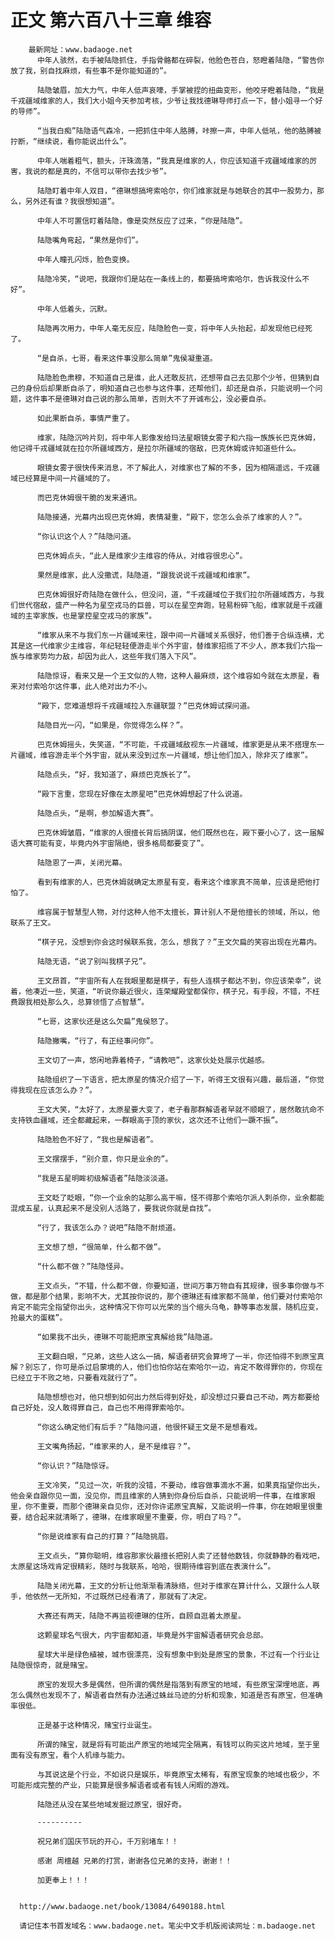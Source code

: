 # 正文 第六百八十三章 维容
        最新网址：www.badaoge.net
          中年人骇然，右手被陆隐抓住，手指骨骼都在碎裂，他脸色苍白，怒瞪着陆隐，“警告你放了我，别自找麻烦，有些事不是你能知道的”。
      
          陆隐皱眉，加大力气，中年人低声哀嚎，手掌被捏的扭曲变形，他咬牙瞪着陆隐，“我是千戎疆域维家的人，我们大小姐今天参加考核，少爷让我找德琳导师打点一下，替小姐寻一个好的导师”。
      
          “当我白痴”陆隐语气森冷，一把抓住中年人胳膊，咔擦一声，中年人低吼，他的胳膊被拧断，“继续说，看你能说出什么”。
      
          中年人喘着粗气，额头，汗珠滴落，“我真是维家的人，你应该知道千戎疆域维家的厉害，我说的都是真的，不信可以带你去找少爷”。
      
          陆隐盯着中年人双目，“德琳想搞垮索哈尔，你们维家就是与她联合的其中一股势力，那么，另外还有谁？我很想知道”。
      
          中年人不可置信盯着陆隐，像是突然反应了过来，“你是陆隐”。
      
          陆隐嘴角弯起，“果然是你们”。
      
          中年人瞳孔闪烁，脸色变换。
      
          陆隐冷笑，“说吧，我跟你们是站在一条线上的，都要搞垮索哈尔，告诉我没什么不好”。
      
          中年人低着头，沉默。
      
          陆隐再次用力，中年人毫无反应，陆隐脸色一变，将中年人头抬起，却发现他已经死了。
      
          “是自杀，七哥，看来这件事没那么简单”鬼侯凝重道。
      
          陆隐脸色肃穆，不知道自己是谁，此人还敢反抗，还想带自己去见那个少爷，但猜到自己的身份后却果断自杀了，明知道自己也参与这件事，还帮他们，却还是自杀，只能说明一个问题，这件事不是德琳对自己说的那么简单，否则大不了开诚布公，没必要自杀。
      
          如此果断自杀，事情严重了。
      
          维家，陆隐沉吟片刻，将中年人影像发给玛法星眼镜女雾子和六指一族族长巴克休姆，他记得千戎疆域就在拉尔所疆域西方，是拉尔所疆域的宿敌，巴克休姆或许知道些什么。
      
          眼镜女雾子很快传来消息，不了解此人，对维家也了解的不多，因为相隔遥远，千戎疆域已经算是中间一片疆域的了。
      
          而巴克休姆很干脆的发来通讯。
      
          陆隐接通，光幕内出现巴克休姆，表情凝重，“殿下，您怎么会杀了维家的人？”。
      
          “你认识这个人？”陆隐问道。
      
          巴克休姆点头，“此人是维家少主维容的侍从，对维容很忠心”。
      
          果然是维家，此人没撒谎，陆隐道，“跟我说说千戎疆域和维家”。
      
          巴克休姆很好奇陆隐在做什么，但没问，道，“千戎疆域位于我们拉尔所疆域西方，与我们世代宿敌，盛产一种名为星空戎马的巨兽，可以在星空奔跑，轻易粉碎飞船，维家就是千戎疆域的主宰家族，也是掌控星空戎马的家族”。
      
          “维家从来不与我们东一片疆域来往，跟中间一片疆域关系很好，他们善于合纵连横，尤其是这一代维家少主维容，年纪轻轻便游走半个外宇宙，替维家招揽了不少人，原本我们六指一族与维家势均力敌，却因为此人，这些年我们落入下风”。
      
          陆隐惊讶，看来又是一个王文似的人物，这种人最麻烦，这个维容如今就在太原星，看来对付索哈尔这件事，此人绝对出力不小。
      
          “殿下，您难道想将千戎疆域拉入东疆联盟？”巴克休姆试探问道。
      
          陆隐目光一闪，“如果是，你觉得怎么样？”。
      
          巴克休姆摇头，失笑道，“不可能，千戎疆域敌视东一片疆域，维家更是从来不搭理东一片疆域，维容游走半个外宇宙，就从来没到过东一片疆域，想让他们加入，除非灭了维家”。
      
          陆隐点头，“好，我知道了，麻烦巴克族长了”。
      
          “殿下言重，您现在好像在太原星吧”巴克休姆想起了什么说道。
      
          陆隐点头，“是啊，参加解语大赛”。
      
          巴克休姆皱眉，“维家的人很擅长背后搞阴谋，他们既然也在，殿下要小心了，这一届解语大赛可能有变，毕竟内外宇宙隔绝，很多格局都要变了”。
      
          陆隐恩了一声，关闭光幕。
      
          看到有维家的人，巴克休姆就确定太原星有变，看来这个维家真不简单，应该是把他打怕了。
      
          维容属于智慧型人物，对付这种人他不太擅长，算计别人不是他擅长的领域，所以，他联系了王文。
      
          “棋子兄，没想到你会这时候联系我，怎么，想我了？”王文欠扁的笑容出现在光幕内。
      
          陆隐无语，“说了别叫我棋子兄”。
      
          王文昂首，“宇宙所有人在我眼里都是棋子，有些人连棋子都达不到，你应该荣幸”，说着，他凑近一些，笑道，“听说你最近很火，连荣耀殿堂都保你，棋子兄，有手段，不错，不枉费跟我相处那么久，总算领悟了点智慧”。
      
          “七哥，这家伙还是这么欠扁”鬼侯怒了。
      
          陆隐撇嘴，“行了，有正经事问你”。
      
          王文切了一声，悠闲地靠着椅子，“请教吧”，这家伙处处展示优越感。
      
          陆隐组织了一下语言，把太原星的情况介绍了一下，听得王文很有兴趣，最后道，“你觉得我现在应该怎么办？”。
      
          王文大笑，“太好了，太原星要大变了，老子看那群解语者早就不顺眼了，居然敢抗命不支持铁血疆域，还全都藏起来，一群眼高于顶的家伙，这次还不让他们一蹶不振”。
      
          陆隐脸色不好了，“我也是解语者”。
      
          王文摆摆手，“别介意，你只是业余的”。
      
          “我是五星明眸初级解语者”陆隐淡淡道。
      
          王文眨了眨眼，“你一个业余的站那么高干嘛，怪不得那个索哈尔派人刺杀你，业余都能混成五星，认真起来不是没别人活路了，要我说你就是自找”。
      
          “行了，我该怎么办？说吧”陆隐不耐烦道。
      
          王文想了想，“很简单，什么都不做”。
      
          “什么都不做？”陆隐怪异。
      
          王文点头，“不错，什么都不做，你要知道，世间万事万物自有其规律，很多事你做与不做，都是那个结果，影响不大，尤其按你说的，那个德琳还有维家都不简单，他们要对付索哈尔肯定不能完全指望你出头，这种情况下你可以光荣的当个缩头乌龟，静等事态发展，随机应变，抢最大的蛋糕”。
      
          “如果我不出头，德琳不可能把原宝真解给我”陆隐道。
      
          王文翻白眼，“兄弟，这些人这么一搞，解语者研究会算垮了一半，你还怕得不到原宝真解？别忘了，你可是杀过启蒙境的人，他们也怕你站在索哈尔一边，肯定不敢得罪你的，你现在已经立于不败之地，只要看戏就行了”。
      
          陆隐想想也对，他只想到如何出力然后得到好处，却没想过只要自己不动，两方都要给自己好处，没人敢得罪自己，自己也不用得罪索哈尔。
      
          “你这么确定他们有后手？”陆隐问道，他很怀疑王文是不是想看戏。
      
          王文嘴角扬起，“维家来的人，是不是维容？”。
      
          “你认识？”陆隐惊讶。
      
          王文冷笑，“见过一次，听我的没错，不要动，维容做事滴水不漏，如果真指望你出头，他会亲自跟你见一面，没见你，而且维家的人猜到你身份后自杀，只能说明一件事，在维家眼里，你不重要，而那个德琳亲自见你，还对你许诺原宝真解，又能说明一件事，你在她眼里很重要，结合起来就清晰了，德琳，在维家眼里不重要，你，明白了吗？”。
      
          “你是说维家有自己的打算？”陆隐挑眉。
      
          王文点头，“算你聪明，维容那家伙最擅长把别人卖了还替他数钱，你就静静的看戏吧，太原星这场戏肯定很精彩，随时与我联系，哈哈，很期待维容到底在表演什么”。
      
          陆隐关闭光幕，王文的分析让他渐渐看清脉络，但对于维家在算计什么，又跟什么人联手，他依然一无所知，不过既然已经看清了，那就有了决定。
      
          大赛还有两天，陆隐不再监视德琳的住所，自顾自逛着太原星。
      
          这颗星球名气很大，内宇宙都知道，毕竟是外宇宙解语者研究会总部。
      
          星球大半是绿色植被，城市很漂亮，没有想象中到处是原宝的景象，不过有一个行业让陆隐很惊奇，就是赌宝。
      
          原宝的发现大多是偶然，但所谓的偶然是指落到有原宝的地域，有些原宝深埋地底，再怎么偶然也发现不了，解语者自然有办法通过蛛丝马迹的分析和现象，知道是否有原宝，但准确率很低。
      
          正是基于这种情况，赌宝行业诞生。
      
          所谓的赌宝，就是将有可能出产原宝的地域完全隔离，有钱可以购买这片地域，至于里面有没有原宝，看个人机缘与能力。
      
          与其说这是个行业，不如说只是娱乐，毕竟原宝太稀有，有原宝现象的地域也极少，不可能形成完整的产业，只能算是很多解语者或者有钱人闲暇的游戏。
      
          陆隐还从没在某些地域发掘过原宝，很好奇。
      
          ----------
      
          祝兄弟们国庆节玩的开心，千万别堵车！！
      
          感谢 周檀越 兄弟的打赏，谢谢各位兄弟的支持，谢谢！！
      
          加更奉上！！！
      
      
      http://www.badaoge.net/book/13084/6490188.html
      
      请记住本书首发域名：www.badaoge.net。笔尖中文手机版阅读网址：m.badaoge.net